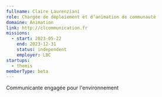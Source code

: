 ```yaml
---
fullname: Claire Laurenziani
role: Chargée de déploiement et d’animation de communauté
domaine: Animation
link: http://clcommunication.fr
missions:
  - start: 2023-05-22
    end: 2023-12-31
    status: independent
    employer: LBC
startups:
  - themis
memberType: beta
---
```


Communicante engagée pour l'environnement
